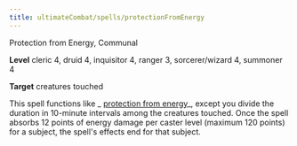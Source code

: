 ```yaml
---
title: ultimateCombat/spells/protectionFromEnergy
---
```

Protection from Energy, Communal

**Level** cleric 4, druid 4, inquisitor 4, ranger 3, sorcerer/wizard 4, summoner 4

**Target** creatures touched

This spell functions like _ [protection from energy](spells/protectionFromEnergy#_protection-from-energy)_, except you divide the duration in 10-minute intervals among the creatures touched. Once the spell absorbs 12 points of energy damage per caster level (maximum 120 points) for a subject, the spell's effects end for that subject.

